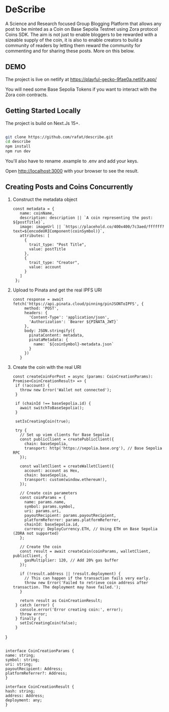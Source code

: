# DeScribe

A Science and Research focused Group Blogging Platform that allows any post to be minted as a Coin on Base Sepolia Testnet using Zora protocol Coins SDK. The aim is not just to enable bloggers to be rewarded with a sizeable supply of the coin, it is also to enable creators to build a community of readers by letting them reward the community for commenting and for sharing these posts. More on this below.

## DEMO

The project is live on netlify at https://playful-gecko-9fae0a.netlify.app/

You will need some Base Sepolia Tokens if you want to interact with the Zora coin contracts.

## Getting Started Locally

The project is build on Next.Js 15+.

```bash

git clone https://github.com/rafat/describe.git
cd describe
npm install
npm run dev
```

You'll also have to rename .example to .env and add your keys.

Open [http://localhost:3000](http://localhost:3000) with your browser to see the result.


## Creating Posts and Coins Concurrently

1. Construct the metadata object
   ```
   const metadata = {
      name: coinName,
      description: description || `A coin representing the post: ${postTitle}`,
      image: imageUrl || `https://placehold.co/400x400/7c3aed/ffffff?text=${encodeURIComponent(coinSymbol)}`,
      attributes: [
        {
          trait_type: "Post Title",
          value: postTitle
        },
        {
          trait_type: "Creator",
          value: account
        }
      ]
    };
   ```
2. Upload to Pinata and get the real IPFS URI
   ```
   const response = await fetch('https://api.pinata.cloud/pinning/pinJSONToIPFS', {
        method: 'POST',
        headers: {
          'Content-Type': 'application/json',
          'Authorization': `Bearer ${PINATA_JWT}`
        },
        body: JSON.stringify({
          pinataContent: metadata,
          pinataMetadata: {
            name: `${coinSymbol}-metadata.json`
          }
        })
      }
   ```
3. Create the coin with the real URI
   ```
   const createCoinForPost = async (params: CoinCreationParams): Promise<CoinCreationResult> => {
    if (!account) {
      throw new Error('Wallet not connected');
    }

    if (chainId !== baseSepolia.id) {
      await switchToBaseSepolia();
    }

    setIsCreatingCoin(true);

    try {
      // Set up viem clients for Base Sepolia
      const publicClient = createPublicClient({
        chain: baseSepolia,
        transport: http('https://sepolia.base.org'), // Base Sepolia RPC
      });

      const walletClient = createWalletClient({
        account: account as Hex,
        chain: baseSepolia,
        transport: custom(window.ethereum!),
      });

      // Create coin parameters
      const coinParams = {
        name: params.name,
        symbol: params.symbol,
        uri: params.uri,
        payoutRecipient: params.payoutRecipient,
        platformReferrer: params.platformReferrer,
        chainId: baseSepolia.id,
        currency: DeployCurrency.ETH, // Using ETH on Base Sepolia (ZORA not supported)
      };

      // Create the coin
      const result = await createCoin(coinParams, walletClient, publicClient, {
        gasMultiplier: 120, // Add 20% gas buffer
      });

      if (!result.address || !result.deployment) {
        // This can happen if the transaction fails very early.
        throw new Error('Failed to retrieve coin address after transaction. The deployment may have failed.');
      }

      return result as CoinCreationResult;
    } catch (error) {
      console.error('Error creating coin:', error);
      throw error;
    } finally {
      setIsCreatingCoin(false);
    }
  }
  ```

interface CoinCreationParams {
  name: string;
  symbol: string;
  uri: string;
  payoutRecipient: Address;
  platformReferrer?: Address;
}

interface CoinCreationResult {
  hash: string;
  address: Address;
  deployment: any;
}

